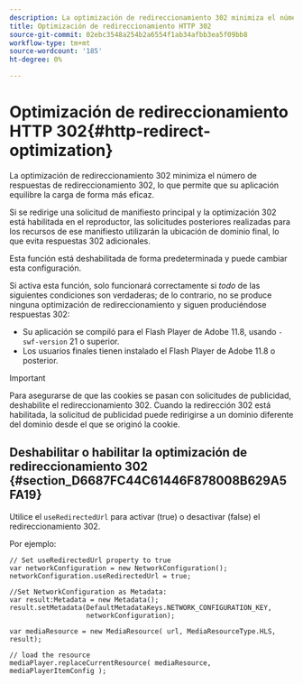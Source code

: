 ```yaml
---
description: La optimización de redireccionamiento 302 minimiza el número de respuestas de redireccionamiento 302, lo que permite que su aplicación equilibre la carga de forma más eficaz.
title: Optimización de redireccionamiento HTTP 302
source-git-commit: 02ebc3548a254b2a6554f1ab34afbb3ea5f09bb8
workflow-type: tm+mt
source-wordcount: '185'
ht-degree: 0%

---
```


# Optimización de redireccionamiento HTTP 302{#http-redirect-optimization}

La optimización de redireccionamiento 302 minimiza el número de respuestas de redireccionamiento 302, lo que permite que su aplicación equilibre la carga de forma más eficaz.

Si se redirige una solicitud de manifiesto principal y la optimización 302 está habilitada en el reproductor, las solicitudes posteriores realizadas para los recursos de ese manifiesto utilizarán la ubicación de dominio final, lo que evita respuestas 302 adicionales.

Esta función está deshabilitada de forma predeterminada y puede cambiar esta configuración.

Si activa esta función, solo funcionará correctamente si *todo* de las siguientes condiciones son verdaderas; de lo contrario, no se produce ninguna optimización de redireccionamiento y siguen produciéndose respuestas 302:

* Su aplicación se compiló para el Flash Player de Adobe 11.8, usando `-swf-version` 21 o superior.
* Los usuarios finales tienen instalado el Flash Player de Adobe 11.8 o posterior.

>[!IMPORTANT]
>
>Para asegurarse de que las cookies se pasan con solicitudes de publicidad, deshabilite el redireccionamiento 302. Cuando la redirección 302 está habilitada, la solicitud de publicidad puede redirigirse a un dominio diferente del dominio desde el que se originó la cookie.

## Deshabilitar o habilitar la optimización de redireccionamiento 302 {#section_D6687FC44C61446F878008B629A5FA19}

Utilice el `useRedirectedUrl` para activar (true) o desactivar (false) el redireccionamiento 302.

<!--<a id="example_B886777252B745AAB48B1FCC42C97A25"></a>-->

Por ejemplo:

```
// Set useRedirectedUrl property to true 
var networkConfiguration = new NetworkConfiguration(); 
networkConfiguration.useRedirectedUrl = true; 
  
//Set NetworkConfiguration as Metadata: 
var result:Metadata = new Metadata(); 
result.setMetadata(DefaultMetadataKeys.NETWORK_CONFIGURATION_KEY,  
                   networkConfiguration); 
  
var mediaResource = new MediaResource( url, MediaResourceType.HLS, result); 
  
// load the resource 
mediaPlayer.replaceCurrentResource( mediaResource, mediaPlayerItemConfig );
```
